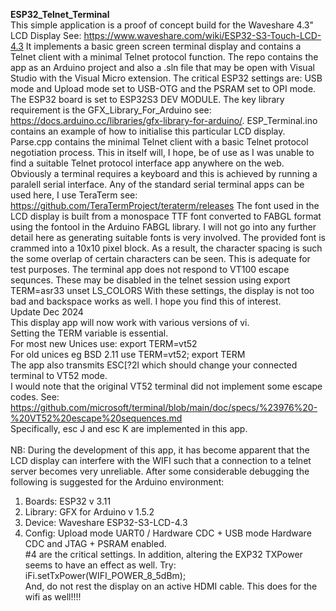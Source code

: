 **ESP32_Telnet_Terminal**<br>
This simple application is a proof of concept build for the Waveshare 4.3" LCD Display
See: https://www.waveshare.com/wiki/ESP32-S3-Touch-LCD-4.3
It implements a basic green screen terminal display and contains a Telnet client with a minimal Telnet protocol function.
The repo contains the app as an Arduino project and also a .sln file that may be open with Visual Studio with the Visual Micro extension.
The critical ESP32 settings are: USB mode and Upload mode set to USB-OTG and the PSRAM set to OPI mode.
The ESP32 board is set to ESP32S3 DEV MODULE.
The key library requirement is the GFX_Library_For_Arduino see: https://docs.arduino.cc/libraries/gfx-library-for-arduino/.
ESP_Terminal.ino contains an example of how to initialise this particular LCD display.
Parse.cpp contains the minimal Telnet client with a basic Telnet protocol negotiation process.
This in itself will, I hope, be of use as I was unable to find a suitable Telnet protocol interface app anywhere on the web.
Obviously a terminal requires a keyboard and this is achieved by running a paralell serial interface.
Any of the standard serial terminal apps can be used here, I use TeraTerm see: https://github.com/TeraTermProject/teraterm/releases
The font used in the LCD display is built from a monospace TTF font converted to FABGL format using the fontool in the Arduino FABGL library.
I will not go into any further detail here as generating suitable fonts is very involved.
The provided font is crammed into a 10x10 pixel block. As a result, the character spacing is such the some overlap of certain characters can be seen.
This is adequate for test purposes.
The terminal app does not respond to VT100 escape sequnces. These may be disabled in the telnet session using
export TERM=asr33
unset LS_COLORS
With these settings, the display is not too bad and backspace works as well.
I hope you find this of interest.
<br>
Update Dec 2024 <br>
This display app will now work with various versions of vi.<br>
Setting the TERM variable is essential.<br>
For most new Unices use: export TERM=vt52<br>
For old unices eg BSD 2.11 use TERM=vt52; export TERM<br>
The app also transmits ESC[?2l which should change your connected terminal to VT52 mode.<br>
I would note that the original VT52 terminal did not implement some escape codes. See: https://github.com/microsoft/terminal/blob/main/doc/specs/%23976%20-%20VT52%20escape%20sequences.md<br>
Specifically, esc J and esc K are implemented in this app.<br>
<br>
NB: During the development of this app, it has become apparent that the LCD display can interfere with the WIFI such that
a connection to a telnet server becomes very unreliable. After some considerable debugging the following is suggested for the Arduino environment:<br>
1. Boards: ESP32 v 3.11<br>
2. Library: GFX for Arduino v 1.5.2<br>
3. Device: Waveshare ESP32-S3-LCD-4.3<br>
4. Config: Upload mode UART0 / Hardware CDC + USB mode Hardware CDC and JTAG + PSRAM enabled.<br>
#4 are the critical settings. In addition, altering the EXP32 TXPower seems to have an effect as well. Try: iFi.setTxPower(WIFI_POWER_8_5dBm);<br>
And, do not rest the display on an active HDMI cable. This does for the wifi as well!!!!<br>


